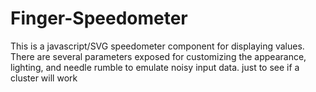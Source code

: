 # Finger-Speedometer
This is a javascript/SVG speedometer component for displaying values. There are several parameters exposed for customizing the appearance, lighting, and needle rumble to emulate noisy input data.
just to see if a cluster will work 
